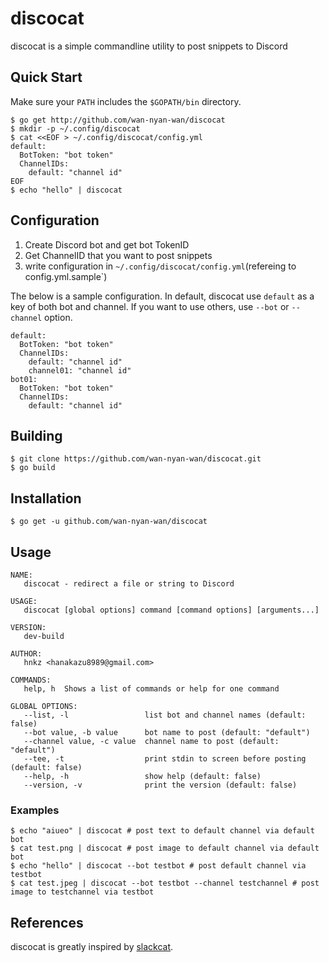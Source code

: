 # discocat

discocat is a simple commandline utility to post snippets to Discord

## Quick Start

Make sure your `PATH` includes the `$GOPATH/bin` directory.

```
$ go get http://github.com/wan-nyan-wan/discocat
$ mkdir -p ~/.config/discocat
$ cat <<EOF > ~/.config/discocat/config.yml
default:
  BotToken: "bot token"
  ChannelIDs:
    default: "channel id"
EOF
$ echo "hello" | discocat
```

## Configuration

1. Create Discord bot and get bot TokenID
2. Get ChannelID that you want to post snippets
3. write configuration in `~/.config/discocat/config.yml`(refereing to config.yml.sample`)

The below is a sample configuration. In default, discocat use `default` as a key of both bot and channel. If you want to use others, use `--bot` or `--channel` option.

```
default:
  BotToken: "bot token"
  ChannelIDs:
    default: "channel id"
    channel01: "channel id"
bot01:
  BotToken: "bot token"
  ChannelIDs:
    default: "channel id"
```

## Building

```
$ git clone https://github.com/wan-nyan-wan/discocat.git
$ go build
```

## Installation

```
$ go get -u github.com/wan-nyan-wan/discocat
```

## Usage

```
NAME:
   discocat - redirect a file or string to Discord

USAGE:
   discocat [global options] command [command options] [arguments...]

VERSION:
   dev-build

AUTHOR:
   hnkz <hanakazu8989@gmail.com>

COMMANDS:
   help, h  Shows a list of commands or help for one command

GLOBAL OPTIONS:
   --list, -l                 list bot and channel names (default: false)
   --bot value, -b value      bot name to post (default: "default")
   --channel value, -c value  channel name to post (default: "default")
   --tee, -t                  print stdin to screen before posting (default: false)
   --help, -h                 show help (default: false)
   --version, -v              print the version (default: false)
```

### Examples

```
$ echo "aiueo" | discocat # post text to default channel via default bot
$ cat test.png | discocat # post image to default channel via default bot
$ echo "hello" | discocat --bot testbot # post default channel via testbot
$ cat test.jpeg | discocat --bot testbot --channel testchannel # post image to testchannel via testbot
```

## References

discocat is greatly inspired by [slackcat](https://github.com/bcicen/slackcat).
